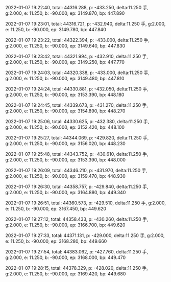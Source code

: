 2022-01-07 19:22:40, total: 44316.288, p: -433.250, delta:11.250 手, g:2.000, e: 11.250, b: -90.000, ep: 3149.870, bp: 447.890

2022-01-07 19:23:01, total: 44316.721, p: -432.940, delta:11.250 手, g:2.000, e: 11.250, b: -90.000, ep: 3149.780, bp: 447.840

2022-01-07 19:23:22, total: 44322.394, p: -433.000, delta:11.250 手, g:2.000, e: 11.250, b: -90.000, ep: 3149.640, bp: 447.830

2022-01-07 19:23:42, total: 44321.994, p: -432.910, delta:11.250 手, g:2.000, e: 11.250, b: -90.000, ep: 3149.250, bp: 447.770

2022-01-07 19:24:03, total: 44320.338, p: -433.000, delta:11.250 手, g:2.000, e: 11.250, b: -90.000, ep: 3149.480, bp: 447.810

2022-01-07 19:24:24, total: 44330.881, p: -432.050, delta:11.250 手, g:2.000, e: 11.250, b: -90.000, ep: 3153.390, bp: 448.180

2022-01-07 19:24:45, total: 44339.673, p: -431.270, delta:11.250 手, g:2.000, e: 11.250, b: -90.000, ep: 3154.890, bp: 448.270

2022-01-07 19:25:06, total: 44330.625, p: -432.380, delta:11.250 手, g:2.000, e: 11.250, b: -90.000, ep: 3152.420, bp: 448.100

2022-01-07 19:25:27, total: 44344.069, p: -429.820, delta:11.250 手, g:2.000, e: 11.250, b: -90.000, ep: 3156.020, bp: 448.230

2022-01-07 19:25:48, total: 44343.752, p: -430.610, delta:11.250 手, g:2.000, e: 11.250, b: -90.000, ep: 3153.390, bp: 448.000

2022-01-07 19:26:09, total: 44346.210, p: -431.970, delta:11.250 手, g:2.000, e: 11.250, b: -90.000, ep: 3159.470, bp: 448.930

2022-01-07 19:26:30, total: 44358.757, p: -429.840, delta:11.250 手, g:2.000, e: 11.250, b: -90.000, ep: 3164.880, bp: 449.340

2022-01-07 19:26:51, total: 44360.573, p: -429.510, delta:11.250 手, g:2.000, e: 11.250, b: -90.000, ep: 3167.450, bp: 449.620

2022-01-07 19:27:12, total: 44358.433, p: -430.260, delta:11.250 手, g:2.000, e: 11.250, b: -90.000, ep: 3166.700, bp: 449.620

2022-01-07 19:27:33, total: 44371.131, p: -429.000, delta:11.250 手, g:2.000, e: 11.250, b: -90.000, ep: 3168.280, bp: 449.660

2022-01-07 19:27:54, total: 44383.062, p: -427.760, delta:11.250 手, g:2.000, e: 11.250, b: -90.000, ep: 3168.000, bp: 449.470

2022-01-07 19:28:15, total: 44378.329, p: -428.020, delta:11.250 手, g:2.000, e: 11.250, b: -90.000, ep: 3169.420, bp: 449.680